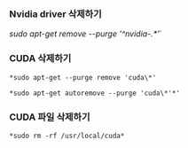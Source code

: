 ### Nvidia driver 삭제하기

*sudo apt-get remove --purge '^nvidia-.\*'*`

### CUDA 삭제하기

`*sudo apt-get --purge remove 'cuda\*'`

`*sudo apt-get autoremove --purge 'cuda\*'*'`

### CUDA 파일 삭제하기

`*sudo rm -rf /usr/local/cuda*`